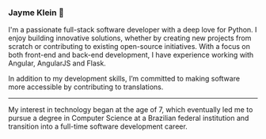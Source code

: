 ### Jayme Klein :snake:
I'm a passionate full-stack software developer with a deep love for Python. I enjoy building innovative solutions, whether by creating new projects from scratch or contributing to existing open-source initiatives. With a focus on both front-end and back-end development, I have experience working with Angular, AngularJS and Flask.

In addition to my development skills, I’m committed to making software more accessible by contributing to translations.
___

My interest in technology began at the age of 7, which eventually led me to pursue a degree in Computer Science at a Brazilian federal institution and transition into a full-time software development career.
